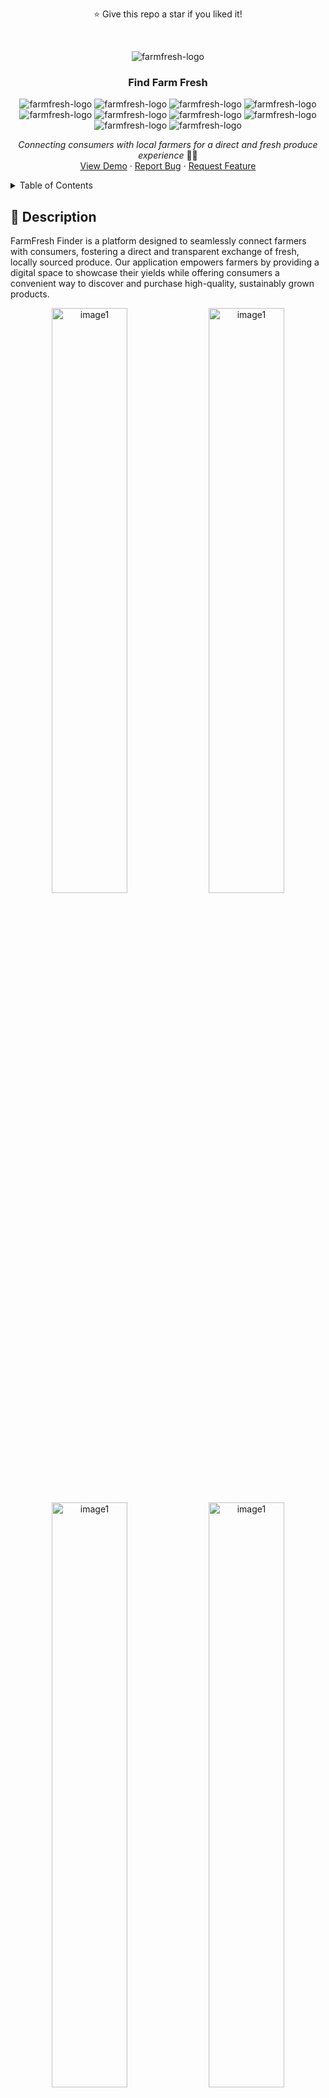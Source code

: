 <p align="center">⭐ Give this repo a star if you liked it!</p>
&nbsp;

<p display="flex" align="center" justify="center">
    <img src="https://github.com/Ktn-mariam/FarmFresh-Finder/assets/113761859/148e7c5a-ad43-480c-bb06-725f77eae9df" alt="farmfresh-logo" />
    <h3 align="center">Find Farm Fresh</h3>
    <div display="flex" align="center">
      <img src="https://img.shields.io/badge/TypeScript-007ACC?style=for-the-badge&logo=typescript&logoColor=white" alt="farmfresh-logo" />
      <img src="https://img.shields.io/badge/React-20232A?style=for-the-badge&logo=react&logoColor=61DAFB" alt="farmfresh-logo" />
      <img src="https://img.shields.io/badge/React_Router-CA4245?style=for-the-badge&logo=react-router&logoColor=white" alt="farmfresh-logo" />
      <img src="https://img.shields.io/badge/Material%20UI-007FFF?style=for-the-badge&logo=mui&logoColor=white" alt="farmfresh-logo" />
      <img src="https://img.shields.io/badge/Tailwind_CSS-38B2AC?style=for-the-badge&logo=tailwind-css&logoColor=white" alt="farmfresh-logo" />
      <img src="https://img.shields.io/badge/Node%20js-339933?style=for-the-badge&logo=nodedotjs&logoColor=white" alt="farmfresh-logo" />
      <img src="https://img.shields.io/badge/Express%20js-000000?style=for-the-badge&logo=express&logoColor=white" alt="farmfresh-logo" />
      <img src="https://img.shields.io/badge/MongoDB-4EA94B?style=for-the-badge&logo=mongodb&logoColor=white" alt="farmfresh-logo" />
      <img src="https://img.shields.io/badge/Cloudinary-3448C5?style=for-the-badge&logo=Cloudinary&logoColor=white" alt="farmfresh-logo" />
      <img src="https://img.shields.io/badge/Vercel-000000?style=for-the-badge&logo=vercel&logoColor=white" alt="farmfresh-logo" />
    </div>
</p>
<p align="center">
    <em>Connecting consumers with local farmers for a direct and fresh produce experience</em> 🧑‍🌾
    <br/>
    <a href="">View Demo</a>
    ·
    <a href="https://github.com/Ktn-mariam/Find-FarmFresh/issues/new?template=Blank+issue">Report Bug</a>
    ·
    <a href="https://github.com/Ktn-mariam/Find-FarmFresh/issues/new?template=Blank+issue">Request Feature</a>
    <br/>
</p>

<details>
  <summary>Table of Contents</summary>
  <ol>
    <li>
      <a href="#about-the-project">About The Project</a>
      <ul>
        <li><a href="#built-with">Built With</a></li>
      </ul>
    </li>
    <li>
      <a href="#getting-started">Getting Started</a>
      <ul>
        <li><a href="#prerequisites">Prerequisites</a></li>
        <li><a href="#installation">Installation</a></li>
      </ul>
    </li>
    <li><a href="#usage">Usage</a></li>
    <li><a href="#roadmap">Roadmap</a></li>
    <li><a href="#contributing">Contributing</a></li>
    <li><a href="#license">License</a></li>
    <li><a href="#contact">Contact</a></li>
    <li><a href="#acknowledgments">Acknowledgments</a></li>
  </ol>
</details>

## 🧐 Description

FarmFresh Finder is a platform designed to seamlessly connect farmers with consumers, fostering a direct and transparent exchange of fresh, locally sourced produce. Our application empowers farmers by providing a digital space to showcase their yields while offering consumers a convenient way to discover and purchase high-quality, sustainably grown products.

<div display="flex" align="center">
       <img src="https://github.com/user-attachments/assets/48ec8886-4a44-47cc-916c-ff35af453c82" alt="image1" width="49%"/>
       <img src="https://github.com/user-attachments/assets/ca45ba1b-c05b-4886-8456-144e740b3fe6" alt="image1" width="49%"/>
</div>

<div display="flex" align="center">
       <img src="https://github.com/user-attachments/assets/b53ab44b-35de-4df1-b012-9dc2a55d0d4c" alt="image1" width="49%"/>
       <img src="https://github.com/user-attachments/assets/ea6b53d8-d8f0-4fc3-8a81-76b193e717e3" alt="image1" width="49%"/>
</div>

<div display="flex" align="center">
    <img src="https://github.com/user-attachments/assets/0f109b2f-8fc9-4922-aae4-724240f2da00" alt="image1" width="49%"/>
    <img src="https://github.com/user-attachments/assets/e94bd2aa-55fa-4c2b-af1b-8213653eafa1" alt="image1" width="49%"/>
</div>

<div display="flex" align="center">
    <img src="https://github.com/user-attachments/assets/a899482c-55e0-44e4-9394-047cd530ec99" alt="image1" width="49%"/>
    <img src="https://github.com/user-attachments/assets/6fb27a5e-48ec-494f-bbf4-79bf6277abc1" alt="image2" width="49%"/>
</div>
<div display="flex" align="center">
    <img src="https://github.com/user-attachments/assets/bb1fa6bd-d282-47b3-810b-7b29ee45ff5c" alt="image1" width="49%"/>
    <img src="https://github.com/user-attachments/assets/e1edfe60-4916-4a57-b1ed-b31a4659c385" alt="image2" width="49%"/>
</div>

<p align="center">
<em>This project is for demonstration purposes only. The data displayed or curated is for illustrative purposes only and does not represent real-world information.</em>
</p>

<p align="right"><a href="#top">back to top</a></p>

## 🖥️ Prerequisites
The v22.12.0 version of Node is required for the installation and building of this application.

## ⚙️ Installation
1. Clone this repository by running the following command in your terminal:
```
git clone https://github.com/Ktn-mariam/Find-FarmFresh.git
cd Find-FarmFresh
```
2. Run the following command in the frontend side to install the dependencies:
```
cd client
npm install
```
3. Run the following command in the server side to install the dependencies:
```
cd server
npm install
```
<p align="right"><a href="#top">back to top</a></p>

## 📚 Envirnoment variables
This project is connected to a mongodb database and cloudinary for storing images. Create a .env file in the server side of the application with the following required variables:
```
MONGO_URI=
JWT_SECRET=
JWT_LIFETIME=
CLOUDINARY_CLOUD_NAME=
CLOUDINARY_API_KEY=
CLOUDINARY_API_SECRET=
CLOUDINARY_URL=
```

<p align="right"><a href="#top">back to top</a></p>

## ▶️ Run the project

1. To run the React frontend:
```
cd client
npm start
```
2. To run the NodeJS backend:
```
cd server
npm start
```

<p align="right"><a href="#top">back to top</a></p>

## 💡 Features

### As a consumer, you can:

- <ins>Register</ins>: Create an account and buy products from local farmers
- <ins>Update Profile</ins>: Update contact information as per needs.
- <ins>Search products</ins>: Discover products based on categories, filter them based on ratings and sort them as per preferences.
- <ins>View Farmer Profiles</ins>: View farmer information and ratings, and access contact information.
- <ins>Persistent Shopping Cart</ins>: Add products to the shopping cart and access them anytime, as they are also saved in the database.
- <ins>Track orders</ins>: View all your orders, their delivery and payment statuses, and cancel them as well.
- <ins>Add comments</ins>: Leave and read reviews of products and farmers for transparent, trustworthy relationships.
- <ins>Follow Farmers</ins>: View recently added products of farmers you follow in your main store page.
- <ins>Top rated products</ins>: View top rated products in your main store page.
- <ins>View discounts</ins>: Take advantage of time limited discounts on products in your main store page.

### As a farmer, you can:

- <ins>Register</ins>: Create an account and sell directly to consumers beyond local markets.
- <ins>Update Profile</ins>: Update profile information as per needs.
- <ins>Add and update Products</ins>: Add and update products, add or remove promotional discounts, and change visibility.
- <ins>View comments</ins>: View consumer ratings and comments on your products and on your services for continuous improvement.
- <ins>30 Day Sales Graph</ins>: Utilize a 30-day sales graph to track daily sales, gaining valuable insights.
- <ins>Track orders</ins>: Track all your orders, update delivery and payment statuses, and delete them as well.
- <ins>Showcase products</ins>: Showcase products online for visibility, even without delivery services.
- <ins>View products of other farmers</ins>: View pricing of products of other farmers to maintain competitive.

<p align="right"><a href="#top">back to top</a></p>

## 🛠️ Schema Design

![Blank diagram (3)](https://github.com/user-attachments/assets/491524c4-c373-496a-b676-62ae829800ee)

<p align="right"><a href="#top">back to top</a></p>

## 🚧 API Documentation

### 1. 🛡️ Authentication Routes

| Action                                            |                 Route                 |   Method |
| :------------------------------------------------ | :-----------------------------------: | -------: |
| User login for farmers and Consumers              |          `api/v1/auth/login`          | **POST** |
| Checks if email is already registered             | `api/v1/auth/userExists/email/:email` |  **GET** |
| Checks if name is already registered              |  `api/v1/auth/userExists/name/:name`  |  **GET** |
| Register Farmer                                   |     `api/v1/auth/register/farmer`     | **POST** |
| Register Consumer                                 |    `api/v1/auth/register/consumer`    | **POST** |
| Gets User Profile Information if token is present |             `api/v1/auth`             |  **GET** |

### 2. 🧑‍🌾 Farmer Routes

| Action                         |                Route                |    Method |
| :----------------------------- | :---------------------------------: | --------: |
| Gets products of Farmer        | `api/v1/farmers/:farmerID/products` |   **GET** |
| Add comment to Farmer          | `api/v1/farmers/:farmerID/comments` | **PATCH** |
| Get Farmer profile information |     `api/v1/farmers/:farmerID`      |   **GET** |
| Update Farmer                  |          `api/v1/farmers/`          | **PATCH** |

### 3. 👨 Consumer Routes

| Action                                         |               Route               |    Method |
| :--------------------------------------------- | :-------------------------------: | --------: |
| Gets products in shopping cart of Consumer     |  `api/v1/consumers/shoppingCart`  |   **GET** |
| Adds farmer to following list of Consumer      |  `api/v1/consumers/followFarmer`  | **PATCH** |
| Removes farmer from following list of Consumer | `api/v1/consumers/unFollowFarmer` | **PATCH** |
| Get Consumer profile Information               |  `api/v1/consumers/:consumerID`   |   **GET** |
| Update Consumer                                |        `api/v1/consumers`         | **PATCH** |

### 4. 🌾 Product Routes

| Action                                |                       Route                       |     Method |
| :------------------------------------ | :-----------------------------------------------: | ---------: |
| Get All Products                      |                `api/v1/products/`                 |    **GET** |
| Add Product                           |                `api/v1/products/`                 |   **POST** |
| Get Top Rated Products                |        `api/v1/products/topRatedProducts`         |    **GET** |
| Get Discounted Products               |       `api/v1/products/discountedProducts`        |    **GET** |
| Get Recently added products of Farmer | `api/v1/products/lastThirtyDayProducts/:farmerID` |    **GET** |
| Get Product Detail                    |           `api/v1/products/:productID`            |    **GET** |
| Delete Product                        |           `api/v1/products/:productID`            | **DELETE** |
| Update Product                        |           `api/v1/products/:productID`            |  **PATCH** |
| Get Products of Category              |    `api/v1/products/category/:parentCategory`     |    **GET** |
| Get Product Detail for Order          |     `api/v1/products/orderDetail/:productID`      |    **GET** |

### 5. 🚚 Order Routes

| Action                                |                  Route                   |     Method |
| :------------------------------------ | :--------------------------------------: | ---------: |
| Get Orders of User                    |             `api/v1/orders/`             |    **GET** |
| Add Order                             |             `api/v1/orders/`             |   **POST** |
| Get Orders that need Review           |       `api/v1/orders/reviewOrders`       |    **GET** |
| Get Earning stats of Farmer For Graph | `api/v1/orders/getEarningsForLast30Days` |    **GET** |
| Update Order                          |         `api/v1/orders/:orderID`         |  **PATCH** |
| Delete Order                          |         `api/v1/orders/:orderID`         | **DELETE** |

### 6. 💬 Comment Routes

| Action                             |                   Route                    |  Method |
| :--------------------------------- | :----------------------------------------: | ------: |
| Get Number of Comments for Farmer  |  `api/v1/comments/farmer/:farmerID/count`  | **GET** |
| Get Comments of Farmer             |    `api/v1/comments//farmer/:farmerID`     | **GET** |
| Get Number of Comments for Product | `api/v1/comments/product/:productID/count` | **GET** |
| Get Comments of Product            |    `api/v1/comments/product/:productID`    | **GET** |

<p align="right"><a href="#top">back to top</a></p>

## 🔗 Deployment

This application was deployed on Vercel. Make sure you enter the Environment Variables before deploying it. You also need to add vercel.json file with the following content:
```
{ "version": 2, "rewrites": [{ "source": "/(.*)", "destination": "/api" }] }
```

You also need to make sure the main file is named `index.ts` and is in the /api folder.

<p align="right"><a href="#top">back to top</a></p>
